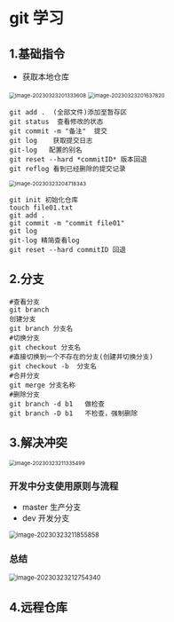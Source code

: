 # git 学习

## 1.基础指令

- 获取本地仓库

<img src="C:\Users\ZYY\AppData\Roaming\Typora\typora-user-images\image-20230323201333608.png" alt="image-20230323201333608" style="zoom: 67%;" />

<img src="C:\Users\ZYY\AppData\Roaming\Typora\typora-user-images\image-20230323201637820.png" alt="image-20230323201637820" style="zoom:67%;" />

```
git add .  (全部文件)添加至暂存区
git status  查看修改的状态
git commit -m "备注"  提交
git log    获取提交日志
git-log   配置的别名
git reset --hard *commitID* 版本回退
git reflog 看到已经删除的提交记录

```

<img src="C:\Users\ZYY\AppData\Roaming\Typora\typora-user-images\image-20230323204718343.png" alt="image-20230323204718343" style="zoom: 67%;" />

```git
git init 初始化仓库
touch file01.txt
git add .
git commit -m "commit file01"
git log
git-log 精简查看log
git reset --hard commitID 回退
```

## 2.分支

```
#查看分支
git branch 
创建分支
git branch 分支名
#切换分支
git checkout 分支名
#直接切换到一个不存在的分支(创建并切换分支)
git checkout -b  分支名
#合并分支
git merge 分支名称
#删除分支
git branch -d b1   做检查
git branch -D b1   不检查，强制删除
```

## 3.解决冲突

<img src="C:\Users\ZYY\AppData\Roaming\Typora\typora-user-images\image-20230323211335499.png" alt="image-20230323211335499" style="zoom:67%;" />

### 开发中分支使用原则与流程

- master 生产分支
- dev    开发分支

<img src="C:\Users\ZYY\AppData\Roaming\Typora\typora-user-images\image-20230323211855858.png" alt="image-20230323211855858" style="zoom:80%;" />

### 总结

<img src="C:\Users\ZYY\AppData\Roaming\Typora\typora-user-images\image-20230323212754340.png" alt="image-20230323212754340" style="zoom:80%;" />

## 4.远程仓库

